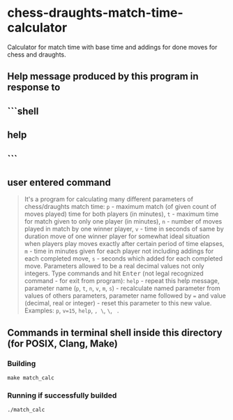 # chess-draughts-match-time-calculator
Calculator for match time with base time and addings for done moves for chess and draughts.
## Help message produced by this program in response to
## ```shell
## help
## ```
## user entered command
> It's a program for calculating many different parameters of chess/draughts match time: `p` - maximum match (of given count of moves played) time for both players (in minutes), `t` - maximum time for match given to only one player (in minutes), `n` - number of moves played in match by one winner player, `v` - time in seconds of same by duration move of one winner player for somewhat ideal situation when players play moves exactly after certain period of time elapses, `m` - time in minutes given for each player not including addings for each completed move, `s` - seconds which added for each completed move. Parameters allowed to be a real decimal values not only integers. Type commands and hit <kbd>Enter</kbd> (not legal recognized command - for exit from program): `help` - repeat this help message, parameter name (`p`, `t`, `n`, `v`, `m`, `s`) - recalculate named parameter from values of others parameters, parameter name followed by `=` and value (decimal, real or integer) - reset this parameter to this new value. Examples: `p`, `v=15`, `help`, ``, \``, `\`, ` `.
## Commands in terminal shell inside this directory (for POSIX, Clang, Make)
### Building
```shell
make match_calc
```
### Running if successfully builded
```shell
./match_calc
```